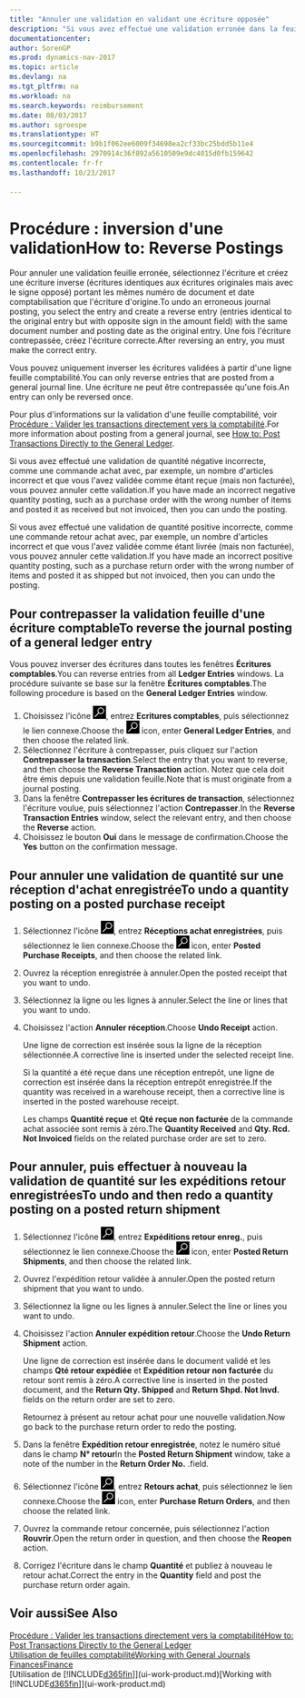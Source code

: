 ```yaml
---
title: "Annuler une validation en validant une écriture opposée"
description: "Si vous avez effectué une validation erronée dans la feuille comptabilité, vous pouvez utiliser la fonction de contrepassation de transaction pour annuler la validation avec une piste d'audit correcte."
documentationcenter: 
author: SorenGP
ms.prod: dynamics-nav-2017
ms.topic: article
ms.devlang: na
ms.tgt_pltfrm: na
ms.workload: na
ms.search.keywords: reimbursement
ms.date: 08/03/2017
ms.author: sgroespe
ms.translationtype: HT
ms.sourcegitcommit: b9b1f062ee6009f34698ea2cf33bc25bdd5b11e4
ms.openlocfilehash: 2970914c36f892a5610509e9dc4015d0fb159642
ms.contentlocale: fr-fr
ms.lasthandoff: 10/23/2017

---
```

# <a name="how-to-reverse-postings"></a><span data-ttu-id="0454a-103">Procédure : inversion d'une validation</span><span class="sxs-lookup"><span data-stu-id="0454a-103">How to: Reverse Postings</span></span>
<span data-ttu-id="0454a-104">Pour annuler une validation feuille erronée, sélectionnez l'écriture et créez une écriture inverse (écritures identiques aux écritures originales mais avec le signe opposé) portant les mêmes numéro de document et date comptabilisation que l'écriture d'origine.</span><span class="sxs-lookup"><span data-stu-id="0454a-104">To undo an erroneous journal posting, you select the entry and create a reverse entry (entries identical to the original entry but with opposite sign in the amount field) with the same document number and posting date as the original entry.</span></span> <span data-ttu-id="0454a-105">Une fois l'écriture contrepassée, créez l'écriture correcte.</span><span class="sxs-lookup"><span data-stu-id="0454a-105">After reversing an entry, you must make the correct entry.</span></span>

<span data-ttu-id="0454a-106">Vous pouvez uniquement inverser les écritures validées à partir d'une ligne feuille comptabilité.</span><span class="sxs-lookup"><span data-stu-id="0454a-106">You can only reverse entries that are posted from a general journal line.</span></span> <span data-ttu-id="0454a-107">Une écriture ne peut être contrepassée qu'une fois.</span><span class="sxs-lookup"><span data-stu-id="0454a-107">An entry can only be reversed once.</span></span>

<span data-ttu-id="0454a-108">Pour plus d'informations sur la validation d'une feuille comptabilité, voir [Procédure : Valider les transactions directement vers la comptabilité](finance-how-post-transactions-directly.md).</span><span class="sxs-lookup"><span data-stu-id="0454a-108">For more information about posting from a general journal, see [How to: Post Transactions Directly to the General Ledger](finance-how-post-transactions-directly.md).</span></span>

<span data-ttu-id="0454a-109">Si vous avez effectué une validation de quantité négative incorrecte, comme une commande achat avec, par exemple, un nombre d'articles incorrect et que vous l'avez validée comme étant reçue (mais non facturée), vous pouvez annuler cette validation.</span><span class="sxs-lookup"><span data-stu-id="0454a-109">If you have made an incorrect negative quantity posting, such as a purchase order with the wrong number of items and posted it as received but not invoiced, then you can undo the posting.</span></span>

<span data-ttu-id="0454a-110">Si vous avez effectué une validation de quantité positive incorrecte, comme une commande retour achat avec, par exemple, un nombre d'articles incorrect et que vous l'avez validée comme étant livrée (mais non facturée), vous pouvez annuler cette validation.</span><span class="sxs-lookup"><span data-stu-id="0454a-110">If you have made an incorrect positive quantity posting, such as a purchase return order with the wrong number of items and posted it as shipped but not invoiced, then you can undo the posting.</span></span>   

## <a name="to-reverse-the-journal-posting-of-a-general-ledger-entry"></a><span data-ttu-id="0454a-111">Pour contrepasser la validation feuille d'une écriture comptable</span><span class="sxs-lookup"><span data-stu-id="0454a-111">To reverse the journal posting of a general ledger entry</span></span>
<span data-ttu-id="0454a-112">Vous pouvez inverser des écritures dans toutes les fenêtres **Écritures comptables**.</span><span class="sxs-lookup"><span data-stu-id="0454a-112">You can reverse entries from all **Ledger Entries** windows.</span></span> <span data-ttu-id="0454a-113">La procédure suivante se base sur la fenêtre **Écritures comptables**.</span><span class="sxs-lookup"><span data-stu-id="0454a-113">The following procedure is based on the **General Ledger Entries** window.</span></span>
1. <span data-ttu-id="0454a-114">Choisissez l'icône ![Page ou état pour la recherche](media/ui-search/search_small.png "icône Page ou état pour la recherche"), entrez **Ecritures comptables**, puis sélectionnez le lien connexe.</span><span class="sxs-lookup"><span data-stu-id="0454a-114">Choose the ![Search for Page or Report](media/ui-search/search_small.png "Search for Page or Report icon") icon, enter **General Ledger Entries**, and then choose the related link.</span></span>
2. <span data-ttu-id="0454a-115">Sélectionnez l'écriture à contrepasser, puis cliquez sur l'action **Contrepasser la transaction**.</span><span class="sxs-lookup"><span data-stu-id="0454a-115">Select the entry that you want to reverse, and then choose the **Reverse Transaction** action.</span></span> <span data-ttu-id="0454a-116">Notez que cela doit être émis depuis une validation feuille.</span><span class="sxs-lookup"><span data-stu-id="0454a-116">Note that is must originate from a journal posting.</span></span>
3. <span data-ttu-id="0454a-117">Dans la fenêtre **Contrepasser les écritures de transaction**, sélectionnez l'écriture voulue, puis sélectionnez l'action **Contrepasser**.</span><span class="sxs-lookup"><span data-stu-id="0454a-117">In the **Reverse Transaction Entries** window, select the relevant entry, and then choose the **Reverse** action.</span></span>
4. <span data-ttu-id="0454a-118">Choisissez le bouton **Oui** dans le message de confirmation.</span><span class="sxs-lookup"><span data-stu-id="0454a-118">Choose the **Yes** button on the confirmation message.</span></span>

## <a name="to-undo-a-quantity-posting-on-a-posted-purchase-receipt"></a><span data-ttu-id="0454a-119">Pour annuler une validation de quantité sur une réception d'achat enregistrée</span><span class="sxs-lookup"><span data-stu-id="0454a-119">To undo a quantity posting on a posted purchase receipt</span></span>  

1.  <span data-ttu-id="0454a-120">Sélectionnez l'icône ![Page ou état pour la recherche](media/ui-search/search_small.png "icône Page ou état pour la recherche"), entrez **Réceptions achat enregistrées**, puis sélectionnez le lien connexe.</span><span class="sxs-lookup"><span data-stu-id="0454a-120">Choose the ![Search for Page or Report](media/ui-search/search_small.png "Search for Page or Report icon") icon, enter **Posted Purchase Receipts**, and then choose the related link.</span></span>  
2.  <span data-ttu-id="0454a-121">Ouvrez la réception enregistrée à annuler.</span><span class="sxs-lookup"><span data-stu-id="0454a-121">Open the posted receipt that you want to undo.</span></span>  
3.  <span data-ttu-id="0454a-122">Sélectionnez la ligne ou les lignes à annuler.</span><span class="sxs-lookup"><span data-stu-id="0454a-122">Select the line or lines that you want to undo.</span></span>  
4.  <span data-ttu-id="0454a-123">Choisissez l'action **Annuler réception**.</span><span class="sxs-lookup"><span data-stu-id="0454a-123">Choose **Undo Receipt** action.</span></span>

    <span data-ttu-id="0454a-124">Une ligne de correction est insérée sous la ligne de la réception sélectionnée.</span><span class="sxs-lookup"><span data-stu-id="0454a-124">A corrective line is inserted under the selected receipt line.</span></span>  

    <span data-ttu-id="0454a-125">Si la quantité a été reçue dans une réception entrepôt, une ligne de correction est insérée dans la réception entrepôt enregistrée.</span><span class="sxs-lookup"><span data-stu-id="0454a-125">If the quantity was received in a warehouse receipt, then a corrective line is inserted in the posted warehouse receipt.</span></span>  

    <span data-ttu-id="0454a-126">Les champs **Quantité reçue** et **Qté reçue non facturée** de la commande achat associée sont remis à zéro.</span><span class="sxs-lookup"><span data-stu-id="0454a-126">The **Quantity Received** and **Qty. Rcd. Not Invoiced** fields on the related purchase order are set to zero.</span></span>

## <a name="to-undo-and-then-redo-a-quantity-posting-on-a-posted-return-shipment"></a><span data-ttu-id="0454a-127">Pour annuler, puis effectuer à nouveau la validation de quantité sur les expéditions retour enregistrées</span><span class="sxs-lookup"><span data-stu-id="0454a-127">To undo and then redo a quantity posting on a posted return shipment</span></span>

1.  <span data-ttu-id="0454a-128">Sélectionnez l'icône ![Page ou état pour la recherche](media/ui-search/search_small.png "icône Page ou état pour la recherche"), entrez **Expéditions retour enreg.**, puis sélectionnez le lien connexe.</span><span class="sxs-lookup"><span data-stu-id="0454a-128">Choose the ![Search for Page or Report](media/ui-search/search_small.png "Search for Page or Report icon") icon, enter **Posted Return Shipments**, and then choose the related link.</span></span>  
2.  <span data-ttu-id="0454a-129">Ouvrez l'expédition retour validée à annuler.</span><span class="sxs-lookup"><span data-stu-id="0454a-129">Open the posted return shipment that you want to undo.</span></span>
3. <span data-ttu-id="0454a-130">Sélectionnez la ligne ou les lignes à annuler.</span><span class="sxs-lookup"><span data-stu-id="0454a-130">Select the line or lines you want to undo.</span></span>  

4.  <span data-ttu-id="0454a-131">Choisissez l'action **Annuler expédition retour**.</span><span class="sxs-lookup"><span data-stu-id="0454a-131">Choose the **Undo Return Shipment** action.</span></span>  

    <span data-ttu-id="0454a-132">Une ligne de correction est insérée dans le document validé et les champs **Qté retour expédiée** et **Expédition retour non facturée** du retour sont remis à zéro.</span><span class="sxs-lookup"><span data-stu-id="0454a-132">A corrective line is inserted in the posted document, and the **Return Qty. Shipped** and **Return Shpd. Not Invd.** fields on the return order are set to zero.</span></span>  

    <span data-ttu-id="0454a-133">Retournez à présent au retour achat pour une nouvelle validation.</span><span class="sxs-lookup"><span data-stu-id="0454a-133">Now go back to the purchase return order to redo the posting.</span></span>  

5.  <span data-ttu-id="0454a-134">Dans la fenêtre **Expédition retour enregistrée**, notez le numéro situé dans le champ **N° retour**</span><span class="sxs-lookup"><span data-stu-id="0454a-134">In the **Posted Return Shipment** window, take a note of the number in the **Return Order No.**</span></span> <span data-ttu-id="0454a-135">.</span><span class="sxs-lookup"><span data-stu-id="0454a-135">field.</span></span>  
6.  <span data-ttu-id="0454a-136">Sélectionnez l'icône ![Page ou état pour la recherche](media/ui-search/search_small.png "Page ou état pour la recherche"), entrez **Retours achat**, puis sélectionnez le lien connexe.</span><span class="sxs-lookup"><span data-stu-id="0454a-136">Choose the ![Search for Page or Report](media/ui-search/search_small.png "Search for Page or Report icon") icon, enter **Purchase Return Orders**, and then choose the related link.</span></span>  
7.  <span data-ttu-id="0454a-137">Ouvrez la commande retour concernée, puis sélectionnez l'action **Rouvrir**.</span><span class="sxs-lookup"><span data-stu-id="0454a-137">Open the return order in question, and then choose the **Reopen** action.</span></span>  
8.  <span data-ttu-id="0454a-138">Corrigez l'écriture dans le champ **Quantité** et publiez à nouveau le retour achat.</span><span class="sxs-lookup"><span data-stu-id="0454a-138">Correct the entry in the **Quantity** field and post the purchase return order again.</span></span>  

## <a name="see-also"></a><span data-ttu-id="0454a-139">Voir aussi</span><span class="sxs-lookup"><span data-stu-id="0454a-139">See Also</span></span>
[<span data-ttu-id="0454a-140">Procédure : Valider les transactions directement vers la comptabilité</span><span class="sxs-lookup"><span data-stu-id="0454a-140">How to: Post Transactions Directly to the General Ledger</span></span>](finance-how-post-transactions-directly.md)  
[<span data-ttu-id="0454a-141">Utilisation de feuilles comptabilité</span><span class="sxs-lookup"><span data-stu-id="0454a-141">Working with General Journals</span></span>](ui-work-general-journals.md)  
[<span data-ttu-id="0454a-142">Finances</span><span class="sxs-lookup"><span data-stu-id="0454a-142">Finance</span></span>](finance.md)  
<span data-ttu-id="0454a-143">[Utilisation de [!INCLUDE[d365fin](includes/d365fin_md.md)]](ui-work-product.md)</span><span class="sxs-lookup"><span data-stu-id="0454a-143">[Working with [!INCLUDE[d365fin](includes/d365fin_md.md)]](ui-work-product.md)</span></span>  


